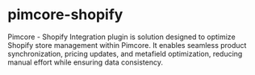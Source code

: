 # pimcore-shopify
Pimcore - Shopify Integration plugin is solution designed to optimize Shopify store management within Pimcore. It enables seamless product synchronization, pricing updates, and metafield optimization, reducing manual effort while ensuring data consistency.
